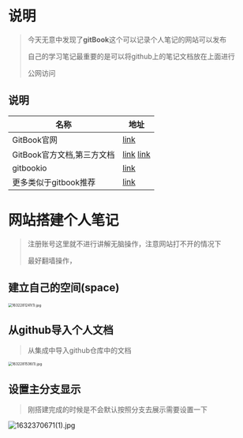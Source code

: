 # 说明

> 今天无意中发现了**gitBook**这个可以记录个人笔记的网站可以发布
>
> 自己的学习笔记最重要的是可以将github上的笔记文档放在上面进行
>
> 公网访问

## 说明

| 名称                       | 地址                                                         |
| -------------------------- | ------------------------------------------------------------ |
| GitBook官网                | [link](https://www.gitbook.com/)                             |
| GitBook官方文档,第三方文档 | [link](https://docs.gitbook.com/)  [link](http://www.chengweiyang.cn/gitbook/introduction/README.html) |
| gitbookio                  | [link](https://github.com/GitbookIO/gitbook)                 |
| 更多类似于gitbook推荐      | [link](https://zhuanlan.zhihu.com/p/36294814)                |

# 网站搭建个人笔记

> 注册账号这里就不进行讲解无脑操作，注意网站打不开的情况下
>
> 最好翻墙操作，

## 建立自己的空间(space)

<img src="https://i.loli.net/2021/09/22/wJfkV17FEe3XTWZ.png" alt="1632281241(1).jpg" style="zoom:50%;" />

##  从github导入个人文档

>从集成中导入github仓库中的文档

<img src="https://i.loli.net/2021/09/22/plKdDaOrJURf7Be.png" alt="1632281536(1).jpg" style="zoom:50%;" />



## 设置主分支显示

> 刚搭建完成的时候是不会默认按照分支去展示需要设置一下

![1632370671(1).jpg](https://i.loli.net/2021/09/23/4VNoWUJCyxFePvh.png)